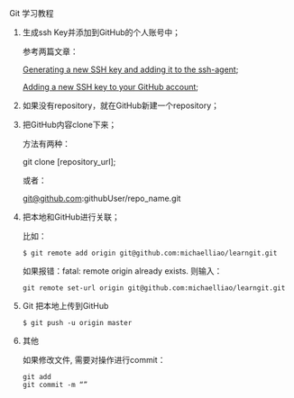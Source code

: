 Git 学习教程

1. 生成ssh Key并添加到GitHub的个人账号中；

    参考两篇文章：

    [Generating a new SSH key and adding it to the ssh-agent](https://help.github.com/en/enterprise/2.15/user/articles/generating-a-new-ssh-key-and-adding-it-to-the-ssh-agent);

    [Adding a new SSH key to your GitHub account](https://help.github.com/en/enterprise/2.15/user/articles/adding-a-new-ssh-key-to-your-github-account);

2. 如果没有repository，就在GitHub新建一个repository；

3. 把GitHub内容clone下来；

    方法有两种：

    git clone [repository_url];

    或者：

    git@github.com:githubUser/repo_name.git
    
4. 把本地和GitHub进行关联；

    比如：

    `$ git remote add origin git@github.com:michaelliao/learngit.git`

    如果报错：fatal: remote origin already exists.
    则输入：

    `git remote set-url origin git@github.com:michaelliao/learngit.git`

5. Git 把本地上传到GitHub

    `$ git push -u origin master`

6. 其他

    如果修改文件, 需要对操作进行commit：

    ```
    git add 
    git commit -m “”
    ```

        


